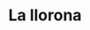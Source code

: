 ---
layout: 
title: La llorona
tipo: Editorial
categories: editorial
descripcion: Diseño de capitulares
imagen: Falsas-la-llorona
---